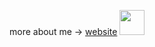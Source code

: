 more about me -> <a href="https://xyz2094.github.io/">website</a>
<a href="https://x.com/kojimawhore"><img src="https://github.com/xyz2094/vittordallacqua/blob/main/mikuuu.gif" width=40 /></a>
